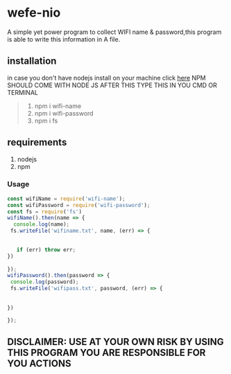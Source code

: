 # wefe-nio
A simple yet power program to collect WIFI name &amp; password,this program is able to write this information in A file.

## installation
in case you don't have nodejs install on your machine click [here](https://nodejs.org/en/) NPM SHOULD COME WITH NODE JS AFTER THIS 
TYPE THIS IN YOU CMD OR TERMINAL
>1. npm i wifi-name
>2. npm i wifi-password
>3. npm i fs
## requirements
1. nodejs
2. npm 

### Usage
 ```javascript
const wifiName = require('wifi-name');
const wifiPassword = require('wifi-password');
const fs = require('fs') 
wifiName().then(name => {
   console.log(name);
  fs.writeFile('wifiname.txt', name, (err) => { 
          

    if (err) throw err; 
}) 
    
});
wifiPassword().then(password => {
  console.log(password);
  fs.writeFile('wifipass.txt', password, (err) => { 
          
   
}) 
 
});
 ```
##  DISCLAIMER: USE AT YOUR OWN RISK BY USING THIS PROGRAM YOU ARE RESPONSIBLE FOR YOU ACTIONS
